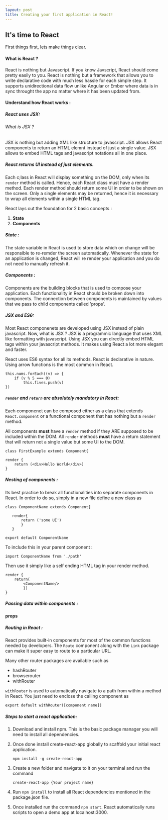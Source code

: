 ```yaml
---
layout: post
title: Creating your first application in React!
---
```


## It's time to React

First things first, lets make things clear. 

#### What is React ?

React is nothing but Javascript. If you know Javscript, React should come pretty easily to you.
React is nothing but a framework that allows you to write declarative code with much less hassle for each simple step.
It supports unidirectional data flow unlike Angular or Ember where data is in sync throught the app no matter where it has been updated from.
#### Understand how React works :

##### React uses JSX:

###### What is JSX ?

JSX is nothing but adding XML like structure to javascript. JSX allows React components to return an HTML elemnt instead of just a single value.
JSX allows to embed HTML tags and javascript notations all in one place.

##### React returns UI instead of just elements.

Each c;lass in React will display something on the DOM, only when its `render` method is called. Hence, each React class must have a render method.
Each render method should return some UI in order to be shown on the screen. Only a single elements may be returned, hence it is necessary to wrap all elements within a single HTML tag.

React lays out the foundation for 2 basic concepts :

1. **State**
2. **Components**

##### State : 

The state variable in React is used to store data which on change will be responsible to re-remder the screen automatically.
Whenever the state for an application is changed, React will re render your application and you do not need to manually refresh it.

##### Components :

Components are the building blocks that is used to compose your application. Each functionality in React should be broken down into components.
The connection between components is maintained by values that we pass to child components called 'props'.

##### JSX and ES6:

Most React componenets are developed using JSX instead of plain javascript. Now, what is JSX ?
JSX is a programmic language that uses XML like formatting with javascript. Using JSX you can directly embed HTML tags within your javascript methods.
It makes using React a lot more elegant and faster.

React uses ES6 syntax for all its methods. React is declarative in nature. Using arrow functions is the most common in React.

```
this.nums.forEach((v) => {
    if (v % 5 === 0)
        this.fives.push(v)
})
```

##### `render` and `return` are absolutely mandatory in React:

Each componenet can be composed either as a class that extends `React.component` or a functional component that has nothing but a `render` method.

All components **must** have a `render` method if they ARE supposed to be included within the DOM.
All `render` methods **must** have a return statement that will return not a single value but some UI to the DOM.

```
class FirstExample extends Component{

render {
    return (<div>Hello World</div>)
}

```
##### Nesting of components :

Its best practice to break all functionalities into separate components in React.
 In order to do so, simply in a new file define a new class as
 
 ```
class ComponentName extends Component{
    
    render{
        return ('some UI')
        }
    }

export default ComponentName
```

To include this in your parent component :

```
import ComponentName from './path'
```

Then use it simply like a self ending HTML tag in your render method.

```
render {
    return(
        <ComponentName/>
        })
}
```

##### Passing data within components :

**props**

##### Routing in React :

React provides built-in components for most of the common functions needed by developers.
 The `Route` component along with the `Link` package can make it super easy to route to a particular URL.
 
 Many other router packages are available such as
 
 * hashRouter
 * browserouter
 * withRouter
 
 `withRouter` is used to automatically navigate to a path from within a method in React.
 You just need to enclose the calling component as
 
 `export default withRouter([component name])`

##### Steps to start a react application:

1. Download and install npm. This is the basic package manager you will need to install all dependencies.
2. Once done install create-react-app globally to scaffold your initial react application.

    `npm install -g create-react-app`

3. Create a new folder and navigate to it on your terminal and run the command

    `create-react-app {Your project name}`
4. Run `npm install` to install all React dependencies mentioned in the package.json file.
5. Once installed run the command `npm start`. React automatically runs scripts to open a demo app at localhost:3000.



